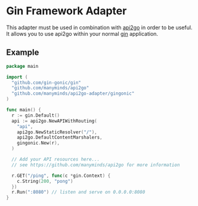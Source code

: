 # Gin Framework Adapter

This adapter must be used in combination with [api2go](https://github.com/manyminds/api2go) in order to be useful.
It allows you to use api2go within your normal [gin](https://github.com/gin-gonic/gin) application.

## Example

```go
package main

import (
  "github.com/gin-gonic/gin"
  "github.com/manyminds/api2go"
  "github.com/manyminds/api2go-adapter/gingonic"
)

func main() {
  r := gin.Default()
  api := api2go.NewAPIWithRouting(
    "api",
    api2go.NewStaticResolver("/"),
    api2go.DefaultContentMarshalers,
    gingonic.New(r),
  )

  // Add your API resources here...
  // see https://github.com/manyminds/api2go for more information

  r.GET("/ping", func(c *gin.Context) {
    c.String(200, "pong")
  })
  r.Run(":8080") // listen and serve on 0.0.0.0:8080
}
```